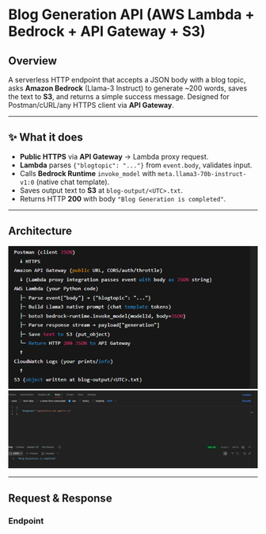 # Blog Generation API (AWS Lambda + Bedrock + API Gateway + S3)

## Overview
A serverless HTTP endpoint that accepts a JSON body with a blog topic, asks **Amazon Bedrock** (Llama-3 Instruct) to generate ~200 words, saves the text to **S3**, and returns a simple success message. Designed for Postman/cURL/any HTTPS client via **API Gateway**.

---

## ✨ What it does
- **Public HTTPS** via **API Gateway** → Lambda proxy request.
- **Lambda** parses `{"blogtopic": "..."}` from `event.body`, validates input.
- Calls **Bedrock Runtime** `invoke_model` with `meta.llama3-70b-instruct-v1:0` (native chat template).
- Saves output text to **S3** at `blog-output/<UTC>.txt`.
- Returns HTTP **200** with body `"Blog Generation is completed"`.

---

## Architecture
![High-level flow](Screenshots/66.png)
![](Screenshots/67.png)

---

## Request & Response

### Endpoint




